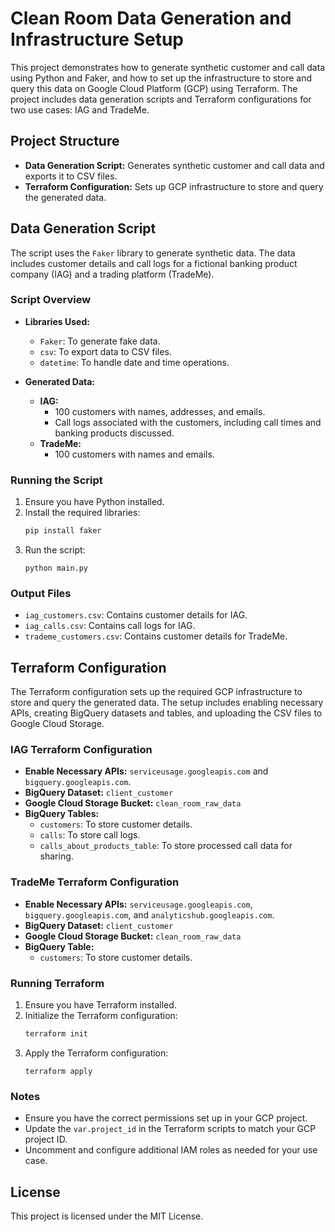 # Clean Room Data Generation and Infrastructure Setup

This project demonstrates how to generate synthetic customer and call data using Python and Faker, and how to set up the infrastructure to store and query this data on Google Cloud Platform (GCP) using Terraform. The project includes data generation scripts and Terraform configurations for two use cases: IAG and TradeMe.

## Project Structure

- **Data Generation Script:** Generates synthetic customer and call data and exports it to CSV files.
- **Terraform Configuration:** Sets up GCP infrastructure to store and query the generated data.

## Data Generation Script

The script uses the `Faker` library to generate synthetic data. The data includes customer details and call logs for a fictional banking product company (IAG) and a trading platform (TradeMe).

### Script Overview

- **Libraries Used:**
  - `Faker`: To generate fake data.
  - `csv`: To export data to CSV files.
  - `datetime`: To handle date and time operations.

- **Generated Data:**
  - **IAG:**
    - 100 customers with names, addresses, and emails.
    - Call logs associated with the customers, including call times and banking products discussed.
  - **TradeMe:**
    - 100 customers with names and emails.

### Running the Script

1. Ensure you have Python installed.
2. Install the required libraries:
    ```bash
    pip install faker
    ```
3. Run the script:
    ```
    python main.py
    ```

### Output Files

- `iag_customers.csv`: Contains customer details for IAG.
- `iag_calls.csv`: Contains call logs for IAG.
- `trademe_customers.csv`: Contains customer details for TradeMe.

## Terraform Configuration

The Terraform configuration sets up the required GCP infrastructure to store and query the generated data. The setup includes enabling necessary APIs, creating BigQuery datasets and tables, and uploading the CSV files to Google Cloud Storage.

### IAG Terraform Configuration

- **Enable Necessary APIs:** `serviceusage.googleapis.com` and `bigquery.googleapis.com`.
- **BigQuery Dataset:** `client_customer`
- **Google Cloud Storage Bucket:** `clean_room_raw_data`
- **BigQuery Tables:**
  - `customers`: To store customer details.
  - `calls`: To store call logs.
  - `calls_about_products_table`: To store processed call data for sharing.

### TradeMe Terraform Configuration

- **Enable Necessary APIs:** `serviceusage.googleapis.com`, `bigquery.googleapis.com`, and `analyticshub.googleapis.com`.
- **BigQuery Dataset:** `client_customer`
- **Google Cloud Storage Bucket:** `clean_room_raw_data`
- **BigQuery Table:**
  - `customers`: To store customer details.

### Running Terraform

1. Ensure you have Terraform installed.
2. Initialize the Terraform configuration:
   ```bash
   terraform init
   ```
3. Apply the Terraform configuration:
    ```
    terraform apply
    ```

### Notes

- Ensure you have the correct permissions set up in your GCP project.
- Update the `var.project_id` in the Terraform scripts to match your GCP project ID.
- Uncomment and configure additional IAM roles as needed for your use case.

## License

This project is licensed under the MIT License.
